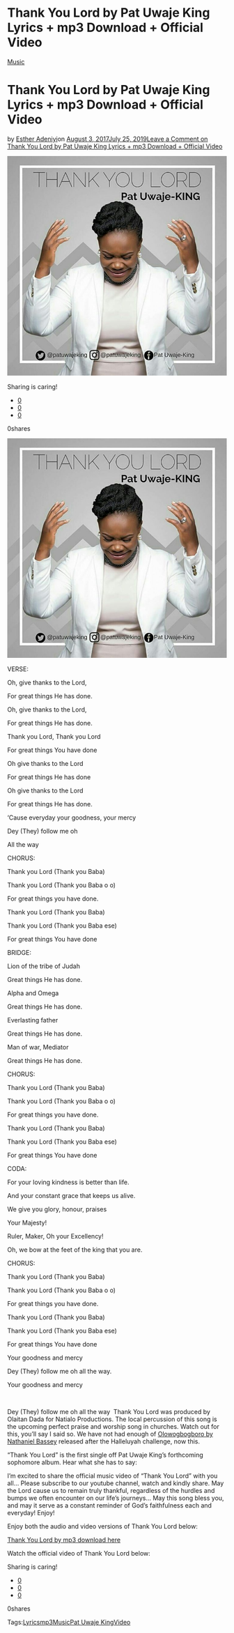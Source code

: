 # Thank You Lord by Pat Uwaje King Lyrics + mp3 Download + Official Video

[Music](https://estheradeniyi.com/category/music/)
# Thank You Lord by Pat Uwaje King Lyrics + mp3 Download + Official Video

by [Esther Adeniyi](https://estheradeniyi.com/author/esther-adeniyi/)on [August 3, 2017July 25, 2019](https://estheradeniyi.com/thank-you-lord-by-pat-uwaje-king-lyrics/)[Leave a Comment on Thank You Lord by Pat Uwaje King Lyrics + mp3 Download + Official Video](https://estheradeniyi.com/thank-you-lord-by-pat-uwaje-king-lyrics/#respond)

![](images\pat-uwaje-king.jpg)

Sharing is caring!

- [0](https://www.facebook.com/sharer/sharer.php?u=https%3A%2F%2Festheradeniyi.com%2Fthank-you-lord-by-pat-uwaje-king-lyrics%2F&amp;t=Thank%20You%20Lord%20by%20Pat%20Uwaje%20King%20Lyrics%20%2B%20mp3%20Download%20%2B%20Official%20Video)
- [0](https://twitter.com/intent/tweet?text=Thank%20You%20Lord%20by%20Pat%20Uwaje%20King%20Lyrics%20%2B%20mp3%20Download%20%2B%20Official%20Video&amp;url=https%3A%2F%2Festheradeniyi.com%2Fthank-you-lord-by-pat-uwaje-king-lyrics%2F)
- [0](#)

0shares

[![Thank You Lord by Pat Uwaje King](images\pat-uwaje-king.jpg)](images\pat-uwaje-king.jpg)

VERSE:

Oh, give thanks to the Lord,

For great things He has done.

Oh, give thanks to the Lord,

For great things He has done.

Thank you Lord, Thank you Lord

For great things You have done

Oh give thanks to the Lord

For great things He has done

Oh give thanks to the Lord

For great things He has done.

&#x2018;Cause everyday your goodness, your mercy

Dey (They) follow me oh

All the way

CHORUS:

Thank you Lord (Thank you Baba)

Thank you Lord (Thank you Baba o o)

For great things you have done.

Thank you Lord (Thank you Baba)

Thank you Lord (Thank you Baba ese)

For great things You have done

BRIDGE:

Lion of the tribe of Judah

Great things He has done.

Alpha and Omega

Great things He has done.

Everlasting father

Great things He has done.

Man of war, Mediator

Great things He has done.

CHORUS:

Thank you Lord (Thank you Baba)

Thank you Lord (Thank you Baba o o)

For great things you have done.

Thank you Lord (Thank you Baba)

Thank you Lord (Thank you Baba ese)

For great things You have done

CODA:

For your loving kindness is better than life.

And your constant grace that keeps us alive.

We give you glory, honour, praises

Your Majesty!

Ruler, Maker, Oh your Excellency!

Oh, we bow at the feet of the king that you are.

CHORUS:

Thank you Lord (Thank you Baba)

Thank you Lord (Thank you Baba o o)

For great things you have done.

Thank you Lord (Thank you Baba)

Thank you Lord (Thank you Baba ese)

For great things You have done

Your goodness and mercy

Dey (They) follow me oh all the way.

Your goodness and mercy

&#xA0;

Dey (They) follow me oh all the way&#xA0;
Thank You Lord was produced by Olaitan Dada for Natialo
 Productions. The local percussion of this song is the upcoming perfect praise
 and worship song in churches. Watch out for this, you&#x2019;ll say I said so. We have
 not had enough of [Olowogbogboro by Nathaniel Bassey](https://www.estheradeniyi.com/lyrics-of-olowogbogboro) released after
 the Halleluyah challenge, now this.

&#x201C;Thank You Lord&#x201D; is the first single off Pat Uwaje King&#x2019;s
 forthcoming sophomore album. Hear what she has to say:

I&#x2019;m excited to share the official music video of &#x201C;Thank You
 Lord&#x201D; with you all&#x2026; Please subscribe to our youtube channel, watch and kindly
 share. May the Lord cause us to remain truly thankful, regardless of the
 hurdles and bumps we often encounter on our life&#x2019;s journeys&#x2026; May this song
 bless you, and may it serve as a constant reminder of God&#x2019;s faithfulness each
 and everyday! Enjoy!

Enjoy both the audio and video versions of Thank You Lord below:

[Thank You Lord by mp3 download here](http://notjustok.com/2016/11/19/pat-uwaje-king-thank-you-lord/)

Watch the official video of Thank You Lord below:

Sharing is caring!

- [0](https://www.facebook.com/sharer/sharer.php?u=https%3A%2F%2Festheradeniyi.com%2Fthank-you-lord-by-pat-uwaje-king-lyrics%2F&amp;t=Thank%20You%20Lord%20by%20Pat%20Uwaje%20King%20Lyrics%20%2B%20mp3%20Download%20%2B%20Official%20Video)
- [0](https://twitter.com/intent/tweet?text=Thank%20You%20Lord%20by%20Pat%20Uwaje%20King%20Lyrics%20%2B%20mp3%20Download%20%2B%20Official%20Video&amp;url=https%3A%2F%2Festheradeniyi.com%2Fthank-you-lord-by-pat-uwaje-king-lyrics%2F)
- [0](#)

0shares

Tags:[Lyrics](https://estheradeniyi.com/tag/lyrics/)[mp3](https://estheradeniyi.com/tag/mp3/)[Music](https://estheradeniyi.com/tag/music/)[Pat Uwaje King](https://estheradeniyi.com/tag/pat-uwaje-king/)[Video](https://estheradeniyi.com/tag/video/)